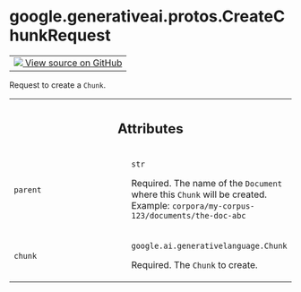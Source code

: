 
# google.generativeai.protos.CreateChunkRequest

<!-- Insert buttons and diff -->

<table class="tfo-notebook-buttons tfo-api nocontent">
<td>
  <a target="_blank" href="https://github.com/googleapis/google-cloud-python/tree/main/packages/google-ai-generativelanguage/google/ai/generativelanguage_v1beta/types/retriever_service.py#L538-L558">
    <img src="https://www.tensorflow.org/images/GitHub-Mark-32px.png" />
    View source on GitHub
  </a>
</td>
</table>



Request to create a ``Chunk``.

<!-- Placeholder for "Used in" -->




<!-- Tabular view -->
 <table class="responsive fixed orange">
<colgroup><col width="214px"><col></colgroup>
<tr><th colspan="2"><h2 class="add-link">Attributes</h2></th></tr>

<tr>
<td>

`parent`<a id="parent"></a>

</td>
<td>

`str`

Required. The name of the ``Document`` where this ``Chunk``
will be created. Example:
``corpora/my-corpus-123/documents/the-doc-abc``

</td>
</tr><tr>
<td>

`chunk`<a id="chunk"></a>

</td>
<td>

`google.ai.generativelanguage.Chunk`

Required. The ``Chunk`` to create.

</td>
</tr>
</table>



